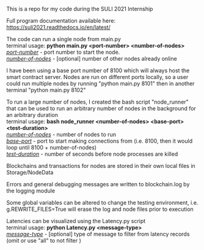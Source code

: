 This is a repo for my code during the SULI 2021 Internship

Full program documentation available here: https://suli2021.readthedocs.io/en/latest/

The code can run a single node from main.py
<br>terminal usage: <b>python main.py \<port-number\> \<number-of-nodes\></b>
<br><u><i>port-number</u></i> - port number to start the node. 
<br><u><i>number-of-nodes</u></i> - [optional] number of other nodes already online
 
I have been using a base port number of 8100 which will always host the smart contract server.  Nodes are run on different ports locally, so a user could run multiple nodes by running "python main.py 8101" then in another terminal "python main.py 8102"

To run a large number of nodes, I created the bash script "node_runner" that can be used to run an arbitrary number of nodes in the background for an arbitrary duration
<br>terminal usage: <b>bash node_runner \<number-of-nodes\> \<base-port\> \<test-duration\></b>
<br><u><i>number-of-nodes</u></i> - number of nodes to run
<br><u><i>base-port</u></i> - port to start making connections from (i.e. 8100, then it would loop until 8100 + number-of-nodes)
<br><u><i>test-duration</u></i> - number of seconds before node processes are killed

Blockchains and transactions for nodes are stored in their own local files in Storage/NodeData

Errors and general debugging messages are written to blockchain.log by the logging module

Some global variables can be altered to change the testing environment, i.e. g.REWRITE_FILES=True will erase the log and node files prior to execution

Latencies can be visualized using the Latency.py script
<br>terminal usage: <b>python Latency.py \<message-type\> </b>
<br><u><i>message-type</u></i> - [optional] type of message to filter from latency records (omit or use "all" to not filter )